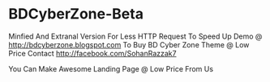 # BDCyberZone-Beta
Minfied And Extranal Version For Less HTTP Request To Speed Up
Demo @ http://bdcyberzone.blogspot.com
To Buy BD Cyber Zone Theme @ Low Price Contact http://facebook.com/SohanRazzak7

You Can Make Awesome Landing Page @ Low Price From Us
